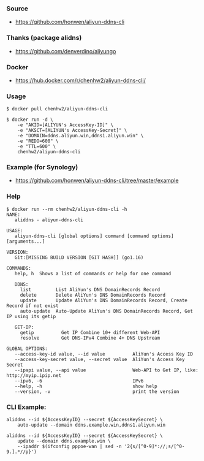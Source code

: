 ### Source

- https://github.com/honwen/aliyun-ddns-cli

### Thanks (package alidns)

- https://github.com/denverdino/aliyungo

### Docker

- https://hub.docker.com/r/chenhw2/aliyun-ddns-cli/

### Usage

```shell
$ docker pull chenhw2/aliyun-ddns-cli

$ docker run -d \
    -e "AKID=[ALIYUN's AccessKey-ID]" \
    -e "AKSCT=[ALIYUN's AccessKey-Secret]" \
    -e "DOMAIN=ddns.aliyun.win,ddns1.aliyun.win" \
    -e "REDO=600" \
    -e "TTL=600" \
    chenhw2/aliyun-ddns-cli
```

### Example (for Synology)

- https://github.com/honwen/aliyun-ddns-cli/tree/master/example

### Help

```shell
$ docker run --rm chenhw2/aliyun-ddns-cli -h
NAME:
   aliddns - aliyun-ddns-cli

USAGE:
   aliyun-ddns-cli [global options] command [command options] [arguments...]

VERSION:
   Git:[MISSING BUILD VERSION [GIT HASH]] (go1.16)

COMMANDS:
   help, h  Shows a list of commands or help for one command

   DDNS:
     list         List AliYun's DNS DomainRecords Record
     delete       Delete AliYun's DNS DomainRecords Record
     update       Update AliYun's DNS DomainRecords Record, Create Record if not exist
     auto-update  Auto-Update AliYun's DNS DomainRecords Record, Get IP using its getip

   GET-IP:
     getip          Get IP Combine 10+ different Web-API
     resolve        Get DNS-IPv4 Combine 4+ DNS Upstream

GLOBAL OPTIONS:
   --access-key-id value, --id value          AliYun's Access Key ID
   --access-key-secret value, --secret value  AliYun's Access Key Secret
   --ipapi value, --api value                 Web-API to Get IP, like: http://myip.ipip.net
   --ipv6, -6                                 IPv6
   --help, -h                                 show help
   --version, -v                              print the version
```

### CLI Example:

```shell
aliddns --id ${AccessKeyID} --secret ${AccessKeySecret} \
    auto-update --domain ddns.example.win,ddns1.aliyun.win

aliddns --id ${AccessKeyID} --secret ${AccessKeySecret} \
    update --domain ddns.example.win \
    --ipaddr $(ifconfig pppoe-wan | sed -n '2{s/[^0-9]*://;s/[^0-9.].*//p}')
```
